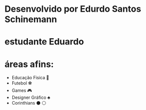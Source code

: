 # Desenvolvido por Edurdo Santos Schinemann
# estudante Eduardo
# áreas afins:
- Educação Fisica :notebook:
- Futebol :soccer:
- Games :video_game:
- Designer Gráfico :clubs:
- Corinthians :black_circle: :white_circle:
<!DOCTYPE html>
<html lang="pt-br">

<head>
    <meta charset="UTF-8">
    <title></title>
    <link rel="stylesheet" a href="">
   </head>

<body>
</body> 
</html>